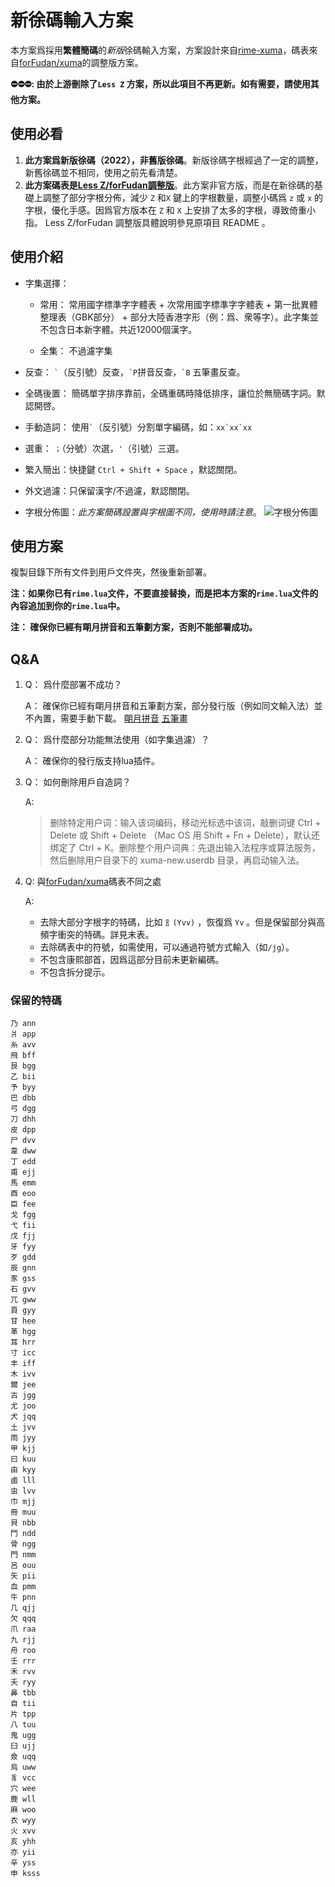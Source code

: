 # 新徐碼輸入方案

本方案爲採用**繁體簡碼**的*新版*徐碼輸入方案，方案設計來自[rime-xuma](https://github.com/Ace-Who/rime-xuma)，碼表來自[forFudan/xuma](https://github.com/forFudan/xuma)的調整版方案。

**⛔⛔⛔: 由於上游刪除了`Less Z` 方案，所以此項目不再更新。如有需要，請使用其他方案。**

## 使用必看

1. **此方案爲新版徐碼（2022），非舊版徐碼**。新版徐碼字根經過了一定的調整，新舊徐碼並不相同，使用之前先看清楚。
2. **此方案碼表是[Less Z/forFudan調整版](https://github.com/forFudan/xuma)**。此方案非官方版，而是在新徐碼的基礎上調整了部分字根分佈，減少 `Z` 和`X` 鍵上的字根數量，調整小碼爲 `z` 或 `x` 的字根，優化手感。因爲官方版本在 `Z` 和 `X` 上安排了太多的字根，導致倚重小指。
   Less Z/forFudan 調整版具體說明參見原項目 README 。

## 使用介紹

- 字集選擇：
  
  - 常用： 常用國字標準字字體表 + 次常用國字標準字字體表 + 第一批異體整理表（GBK部分） + 部分大陸香港字形（例：爲、衆等字）。此字集並不包含日本新字體。共近12000個漢字。
  
  - 全集： 不過濾字集

- 反查： ``` ` ```（反引號）反查，``` `P ```拼音反查，``` `B ``` 五筆畫反查。

- 全碼後置： 簡碼單字排序靠前，全碼重碼時降低排序，讓位於無簡碼字詞。默認開啓。

- 手動造詞： 使用``` ` ```（反引號）分割單字編碼，如：``` xx`xx`xx ```

- 選重： `；`（分號）次選，`'`（引號）三選。

- 繁入簡出：快捷鍵 `Ctrl + Shift + Space` ，默認關閉。

- 外文過濾：只保留漢字/不過濾，默認關閉。

- 字根分佈圖：*此方案簡碼設置與字根圖不同，使用時請注意*。
   ![字根分佈圖](https://github.com/forFudan/xuma/blob/main/resources/%E5%BE%90%E7%A2%BC%E5%AD%97%E6%A0%B9%E9%8D%B5%E4%BD%8D%E5%9C%96ForFudan%E8%AA%BF%E6%95%B4.jpg?raw=true)
  
## 使用方案

複製目錄下所有文件到用戶文件夾，然後重新部署。

**注：如果你已有`rime.lua`文件，不要直接替換，而是把本方案的`rime.lua`文件的內容追加到你的`rime.lua`中。**

**注： 確保你已經有朙月拼音和五筆劃方案，否則不能部署成功。**

## Q&A

1. Q： 爲什麼部署不成功？

   A： 確保你已經有朙月拼音和五筆劃方案，部分發行版（例如同文輸入法）並不內置，需要手動下載。 [朙月拼音](https://github.com/rime/rime-luna-pinyin) [五筆畫](https://github.com/rime/rime-stroke)

2. Q： 爲什麼部分功能無法使用（如字集過濾）？

   A： 確保你的發行版支持lua插件。

3. Q： 如何刪除用戶自造詞？

   A:  
      > 删除特定用户词：输入该词编码，移动光标选中该词，敲删词键 Ctrl + Delete 或 Shift + Delete （Mac OS 用 Shift + Fn + Delete），默认还绑定了 Ctrl + K。删除整个用户词典：先退出输入法程序或算法服务， 然后删除用户目录下的 xuma-new.userdb 目录，再启动输入法。

4. Q: 與[forFudan/xuma](https://github.com/forFudan/xuma)碼表不同之處

   A:
      - 去除大部分字根字的特碼，比如 `訁(Yvv)` ，恢復爲 `Yv` 。但是保留部分與高頻字衝突的特碼。詳見末表。
      - 去除碼表中的符號，如需使用，可以通過符號方式輸入（如`/jg`）。
      - 不包含康熙部首，因爲這部分目前未更新編碼。
      - 不包含拆分提示。
  
### 保留的特碼

```plain
乃 ann
爿 app
糸 avv
飛 bff
艮 bgg
乙 bii
予 byy
巴 dbb
弓 dgg
刀 dhh
皮 dpp
尸 dvv
韋 dww
丁 edd
甫 ejj
馬 emm
酉 eoo
臣 fee
戈 fgg
弋 fii
戊 fjj
牙 fyy
歹 gdd
辰 gnn
豕 gss
石 gvv
兀 gww
頁 gyy
甘 hee
革 hgg
耳 hrr
寸 icc
丰 iff
木 ivv
爾 jee
古 jgg
尤 joo
犬 jqq
土 jvv
雨 jyy
甲 kjj
曰 kuu
由 kyy
鹵 lll
虫 lvv
巾 mjj
冊 muu
貝 nbb
鬥 ndd
骨 ngg
門 nmm
呂 ouu
矢 pii
血 pmm
牛 pnn
几 qjj
欠 qqq
爪 raa
九 rjj
舟 roo
壬 rrr
禾 rvv
夭 ryy
鼻 tbb
自 tii
片 tpp
八 tuu
鬼 ugg
臼 ujj
僉 uqq
烏 uww
豸 vcc
穴 wee
鹿 wll
麻 woo
衣 wyy
火 xvv
亥 yhh
亦 yii
辛 yss
申 ksss
```
